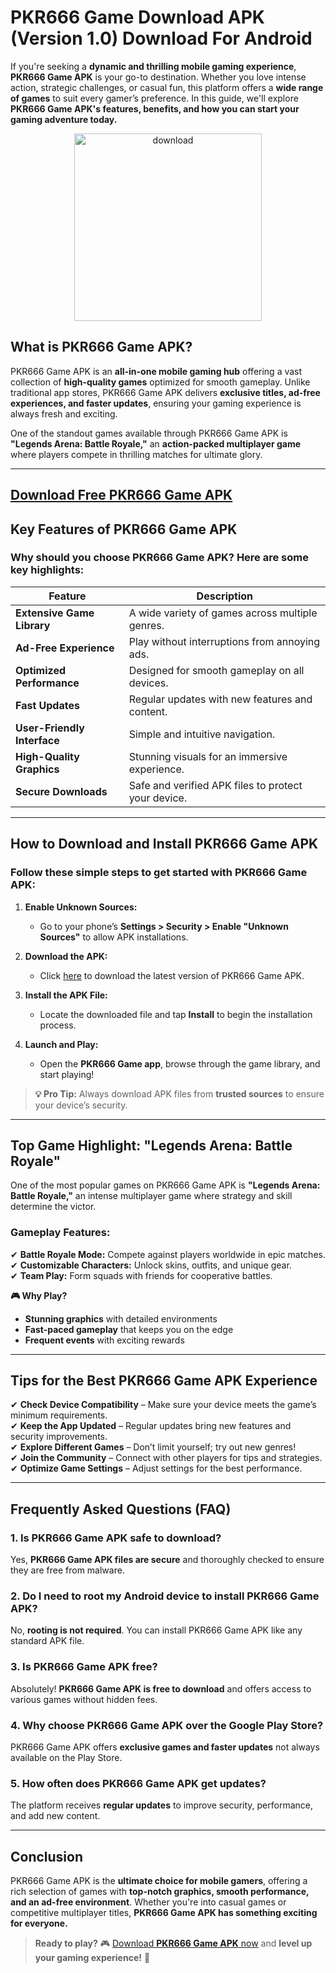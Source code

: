 # PKR666 Game Download APK (Version 1.0) Download For Android 

If you're seeking a **dynamic and thrilling mobile gaming experience**, **PKR666 Game APK** is your go-to destination. Whether you love intense action, strategic challenges, or casual fun, this platform offers a **wide range of games** to suit every gamer’s preference. In this guide, we'll explore **PKR666 Game APK's features, benefits, and how you can start your gaming adventure today.**
<p align="center">
  <a href="https://bom.so/vmjrmz" target="_blank">
    <img src="https://media.licdn.com/dms/image/v2/D4D12AQHsImt_5CU6fw/article-inline_image-shrink_1500_2232/article-inline_image-shrink_1500_2232/0/1723665758716?e=1744848000&v=beta&t=xFQwgh_YIEAhochUEIhfVoJCQDd5y3OZzNH_tQHE5dU" alt="download" width="300"/>
  </a>
</p>

## **What is PKR666 Game APK?**
PKR666 Game APK is an **all-in-one mobile gaming hub** offering a vast collection of **high-quality games** optimized for smooth gameplay. Unlike traditional app stores, PKR666 Game APK delivers **exclusive titles, ad-free experiences, and faster updates**, ensuring your gaming experience is always fresh and exciting.

One of the standout games available through PKR666 Game APK is **"Legends Arena: Battle Royale,"** an **action-packed multiplayer game** where players compete in thrilling matches for ultimate glory.

---

## [Download Free PKR666 Game APK](https://bom.so/vmjrmz)

## **Key Features of PKR666 Game APK**
### **Why should you choose PKR666 Game APK? Here are some key highlights:**

| **Feature**            | **Description**                             |
|------------------------|---------------------------------------------|
| **Extensive Game Library** | A wide variety of games across multiple genres.     |
| **Ad-Free Experience** | Play without interruptions from annoying ads.|
| **Optimized Performance** | Designed for smooth gameplay on all devices. |
| **Fast Updates**       | Regular updates with new features and content.   |
| **User-Friendly Interface** | Simple and intuitive navigation.  |
| **High-Quality Graphics** | Stunning visuals for an immersive experience. |
| **Secure Downloads**   | Safe and verified APK files to protect your device. |

---

## **How to Download and Install PKR666 Game APK**
### **Follow these simple steps to get started with PKR666 Game APK:**

1. **Enable Unknown Sources:**
   - Go to your phone’s **Settings > Security > Enable "Unknown Sources"** to allow APK installations.

2. **Download the APK:**
   - Click [here](https://bom.so/vmjrmz) to download the latest version of PKR666 Game APK.

3. **Install the APK File:**
   - Locate the downloaded file and tap **Install** to begin the installation process.

4. **Launch and Play:**
   - Open the **PKR666 Game app**, browse through the game library, and start playing!

> **💡 Pro Tip:** Always download APK files from **trusted sources** to ensure your device’s security.

---

## **Top Game Highlight: "Legends Arena: Battle Royale"**
One of the most popular games on PKR666 Game APK is **"Legends Arena: Battle Royale,"** an intense multiplayer game where strategy and skill determine the victor.

### **Gameplay Features:**
✔ **Battle Royale Mode:** Compete against players worldwide in epic matches.  
✔ **Customizable Characters:** Unlock skins, outfits, and unique gear.  
✔ **Team Play:** Form squads with friends for cooperative battles.  

**🎮 Why Play?**  
- **Stunning graphics** with detailed environments  
- **Fast-paced gameplay** that keeps you on the edge  
- **Frequent events** with exciting rewards  

---

## **Tips for the Best PKR666 Game APK Experience**
✔ **Check Device Compatibility** – Make sure your device meets the game’s minimum requirements.  
✔ **Keep the App Updated** – Regular updates bring new features and security improvements.  
✔ **Explore Different Games** – Don’t limit yourself; try out new genres!  
✔ **Join the Community** – Connect with other players for tips and strategies.  
✔ **Optimize Game Settings** – Adjust settings for the best performance.  

---

## **Frequently Asked Questions (FAQ)**

### **1. Is PKR666 Game APK safe to download?**  
Yes, **PKR666 Game APK files are secure** and thoroughly checked to ensure they are free from malware.

### **2. Do I need to root my Android device to install PKR666 Game APK?**  
No, **rooting is not required**. You can install PKR666 Game APK like any standard APK file.

### **3. Is PKR666 Game APK free?**  
Absolutely! **PKR666 Game APK is free to download** and offers access to various games without hidden fees.

### **4. Why choose PKR666 Game APK over the Google Play Store?**  
PKR666 Game APK offers **exclusive games and faster updates** not always available on the Play Store.

### **5. How often does PKR666 Game APK get updates?**  
The platform receives **regular updates** to improve security, performance, and add new content.

---

## **Conclusion**
PKR666 Game APK is the **ultimate choice for mobile gamers**, offering a rich selection of games with **top-notch graphics, smooth performance, and an ad-free environment**. Whether you're into casual games or competitive multiplayer titles, **PKR666 Game APK has something exciting for everyone.**

> **Ready to play?** 🎮 [Download **PKR666 Game APK** now](https://bom.so/vmjrmz) and **level up your gaming experience!** 🚀
